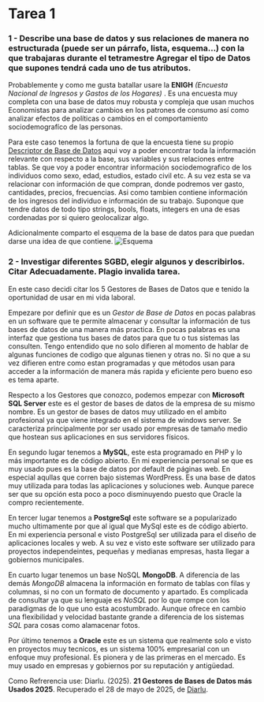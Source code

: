 # Tarea 1 
### 1 - Describe una base de datos y sus relaciones de manera no estructurada (puede ser un párrafo, lista, esquema...) con la que trabajaras durante el tetramestre Agregar el tipo de Datos que supones tendrá cada uno de tus atributos.

Probablemente y como me gusta batallar usare la **ENIGH** *(Encuesta Nacional de Ingresos y Gastos de los Hogares)* . Es una encuesta muy completa con una base de datos muy robusta y compleja que usan muchos Economistas para analizar cambios en los patrones de consumo así como analizar efectos de políticas o cambios en el comportamiento sociodemografíco de las personas. 

Para este caso tenemos la fortuna de que la encuesta tiene su propio [Descriptor de Base de Datos](https://www.inegi.org.mx/contenidos/productos/prod_serv/contenidos/espanol/bvinegi/productos/nueva_estruc/889463910626.pdf) aqui voy a poder encontrar toda la información relevante con respecto a la base, sus variables y sus relaciones entre tablas. Se que voy a poder encontrar información sociodemografico de los individuos como sexo, edad, estudios, estado civil etc. A su vez esta se va relacionar con información de que compran, donde podremos ver gasto, cantidades, precios, frecuencias. Asi como tambien contiene información de los ingresos del individuo e información de su trabajo. Suponque que tendre datos de todo tipo strings, bools, floats, integers en una de esas cordenadas por si quiero geolocalizar algo.

Adicionalmente comparto el esquema de la base de datos para que puedan darse una idea de que contiene.
![Esquema]((https://github.com/MauSierra/Curso_Base_de_Datos/blob/main/Esquema%20BD%20ENIGH.png))

### 2 - Investigar diferentes SGBD, elegir algunos y describirlos. Citar Adecuadamente. Plagio invalida tarea.
En este caso decidi citar los 5 Gestores de Bases de Datos que e tenido la oportunidad de usar en mi vida laboral.

Empezare por definir que es un *Gestor de Base de Datos* en pocas palabras en un software que te permite almacenar y consultar la información de tus bases de datos de una manera más practica. En pocas palabras es una interfaz que gestiona tus bases de datos para que tu o tus sistemas las consulten. Tengo entendido que no solo difieren al momento de hablar de algunas funciones de codigo que algunas tienen y otras no. Si no que a su vez difieren entre como estan programadas y que métodos usan para acceder a la información de manera más rapida y eficiente pero bueno eso es tema aparte.

Respecto a los Gestores que conozco, podemos empezar con **Microsoft SQL Server** este es el gestor de bases de datos de la empresa de su mismo nombre. Es un gestor de bases de datos muy utilizado en el ambito profesional ya que viene integrado en el sistema de windows server. Se caracteriza principalmente por ser usado por empresas de tamaño medio que hostean sus aplicaciones en sus servidores físicos.

En segundo lugar tenemos a **MySQL**, este esta programado en PHP y lo más importante es de código abierto. En mi experiencia personal se que es muy usado pues es la base de datos por default de páginas web. En especial aqullas que corren bajo sistemas WordPress. Es una base de datos muy utilizada para todas las aplicaciones y soluciones web. Aunque parece ser que su opción esta poco a poco disminuyendo puesto que Oracle la compro recientemente.

En tercer lugar tenemos a **PostgreSql** este software se a popularizado mucho ultimamente por que al igual que MySql este es de código abierto. En mi experiencia personal e visto PostgreSql ser utilizada para el diseño de aplicaciones locales y web. A su vez e visto este software ser utilizado para proyectos independeintes, pequeñas y medianas empresas, hasta llegar a gobiernos municipales.

En cuarto lugar tenemos un base NoSQL **MongoDB**. A diferencia de las demás *MongoDB* almacena la información en formato de tablas con filas y columnas, si no con un formato de documento y apartado. Es complicada de consultar ya que su lenguaje es *NoSQL* por lo que rompe con los paradigmas de lo que uno esta acostumbrado. Aunque ofrece en cambio una flexibilidad y velocidad bastante grande a diferencia de los sistemas *SQL* para cosas como alamacenar fotos.

Por último tenemos a **Oracle** este es un sistema que realmente solo e visto en proyectos muy tecnicos, es un sistema 100% empresarial con un enfoque muy profesional. Es pionera y de las primeras en el mercado. Es muy usado en empresas y gobiernos por su reputación y antigüedad.

Como Refrerencia use: Diarlu. (2025). **21 Gestores de Bases de Datos más Usados 2025**. Recuperado el 28 de mayo de 2025, de [Diarlu](https://www.diarlu.com/gestores-bases-datos/).
